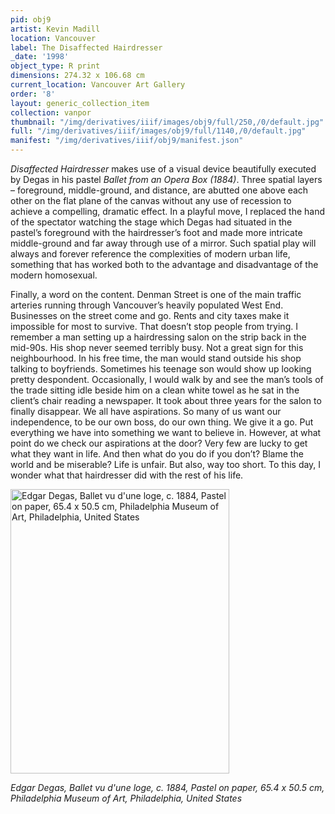 ```yaml
---
pid: obj9
artist: Kevin Madill
location: Vancouver
label: The Disaffected Hairdresser
_date: '1998'
object_type: R print
dimensions: 274.32 x 106.68 cm
current_location: Vancouver Art Gallery
order: '8'
layout: generic_collection_item
collection: vanpor
thumbnail: "/img/derivatives/iiif/images/obj9/full/250,/0/default.jpg"
full: "/img/derivatives/iiif/images/obj9/full/1140,/0/default.jpg"
manifest: "/img/derivatives/iiif/obj9/manifest.json"
---
```


*Disaffected Hairdresser* makes use of a visual device beautifully executed by Degas in his pastel *Ballet from an Opera Box (1884)*. Three spatial layers – foreground, middle-ground, and distance, are abutted one above each other on the flat plane of the canvas without any use of recession to achieve a compelling, dramatic effect. In a playful move, I replaced the hand of the spectator watching the stage which Degas had situated in the pastel’s foreground with the hairdresser’s foot and made more intricate middle-ground and far away through use of a mirror. Such spatial play will always and forever reference the complexities of modern urban life, something that has worked both to the advantage and disadvantage of the modern homosexual. 

Finally, a word on the content. Denman Street is one of the main traffic arteries running through Vancouver’s heavily populated West End. Businesses on the street come and go. Rents and city taxes make it impossible for most to survive. That doesn’t stop people from trying. I remember a man setting up a hairdressing salon on the strip back in the mid-90s. His shop never seemed terribly busy. Not a great sign for this neighbourhood. In his free time, the man would stand outside his shop talking to boyfriends. Sometimes his teenage son would show up looking pretty despondent. Occasionally, I would walk by and see the man’s tools of the trade sitting idle beside him on a clean white towel as he sat in the client’s chair reading a newspaper. It took about three years for the salon to finally disappear. We all have aspirations. So many of us want our independence, to be our own boss, do our own thing. We give it a go. Put everything we have into something we want to believe in. However, at what point do we check our aspirations at the door? Very few are lucky to get what they want in life. And then what do you do if you don’t? Blame the world and be miserable? Life is unfair. But also, way too short. To this day, I wonder what that hairdresser did with the rest of his life. 

<img src="https://kevmadill.github.io/portraiture-vancouver/img/SupportImages/DegasLoge.png" alt="Edgar Degas, Ballet vu d'une loge, c. 1884, Pastel on paper, 65.4 x 50.5 cm, Philadelphia Museum of Art, Philadelphia, United States" width="349.70" height="454.55"> 

*Edgar Degas, Ballet vu d'une loge, c. 1884, Pastel on paper, 65.4 x 50.5 cm, Philadelphia Museum of Art, Philadelphia, United States*
